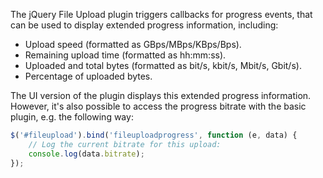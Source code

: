 The jQuery File Upload plugin triggers callbacks for progress events, that can be used to display extended progress information, including:

* Upload speed (formatted as GBps/MBps/KBps/Bps).
* Remaining upload time (formatted as hh:mm:ss).
* Uploaded and total bytes (formatted as bit/s, kbit/s, Mbit/s, Gbit/s).
* Percentage of uploaded bytes.

The UI version of the plugin displays this extended progress information.  
However, it's also possible to access the progress bitrate with the basic plugin, e.g. the following way:

```js
$('#fileupload').bind('fileuploadprogress', function (e, data) {
    // Log the current bitrate for this upload:
    console.log(data.bitrate);
});
```